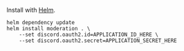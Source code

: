 Install with [Helm](https://helm.sh/).

```
helm dependency update
helm install moderation . \
	--set discord.oauth2.id=APPLICATION_ID_HERE \
	--set discord.oauth2.secret=APPLICATION_SECRET_HERE
```

